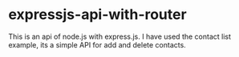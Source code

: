 # expressjs-api-with-router
This is an api of node.js with express.js. I have used the contact list example, its a simple API for add and delete contacts. 
